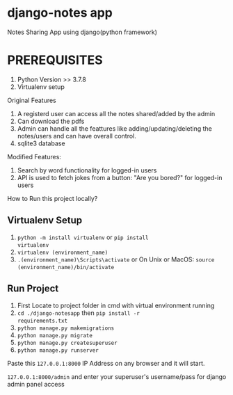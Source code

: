 # django-notes app
Notes Sharing App using django(python framework)

# PREREQUISITES
1.  Python Version >> 3.7.8
2.  Virtualenv setup
 
Original Features
1. A registerd user can access all the notes shared/added by the admin
2. Can download the pdfs
3. Admin can handle all the feattures like adding/updating/deleting the notes/users and can have overall control.
5. sqlite3 database

Modified Features:
1. Search by word functionality for logged-in users
2. API is used to fetch jokes from a button: "Are you bored?" for logged-in users

How to Run this project locally?

## Virtualenv Setup
1.    <code>python -m install virtualenv</code> or <code>pip install virtualenv</code> 
&nbsp;
3.    <code>virtualenv (environment_name)</code>
&nbsp;
5.    <code>.\(environment_name)\Scripts\activate</code> or On Unix or MacOS: <code>source (environment_name)/bin/activate</code>
&nbsp;

## Run Project
1.  First Locate to project folder in cmd with virtual environment running
&nbsp;
2.  <code>cd ./django-notesapp</code> then <code>pip install -r requirements.txt</code>
&nbsp;
3.  <code>python manage.py makemigrations</code>
&nbsp;
4.  <code>python manage.py migrate</code>
&nbsp;
5.  <code>python manage.py createsuperuser</code>
&nbsp;
6.  <code>python manage.py runserver</code>


Paste this <code>127.0.0.1:8000</code> IP Address on any browser and it will start.

<code>127.0.0.1:8000/admin</code> and enter your superuser's username/pass for django admin panel access
